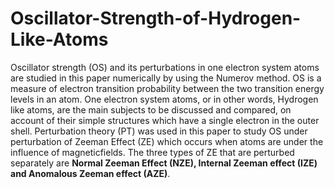 # Oscillator-Strength-of-Hydrogen-Like-Atoms
Oscillator strength (OS) and its perturbations in one electron system atoms are studied in this paper numerically by using the Numerov method. OS is a measure of electron transition probability between the two transition energy levels in an atom. One electron system atoms, or in other words, Hydrogen like atoms, are the main subjects to be discussed and compared, on account of their simple structures which have a single electron in the outer shell. Perturbation theory (PT) was used in this paper to study OS under perturbation of Zeeman Effect (ZE) which occurs when atoms are under the influence of magneticfields. The three types of ZE that are perturbed separately are **Normal Zeeman Effect (NZE), Internal Zeeman effect (IZE) and Anomalous Zeeman effect (AZE)**.
